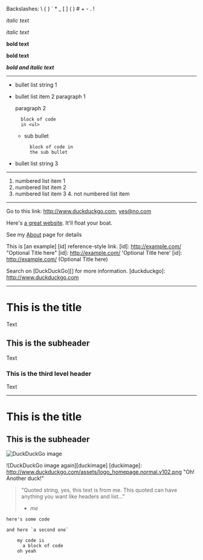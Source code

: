 Backslashes: \\ \{ \} \` \* \_ \[ \] \( \) \# \+ \- \. \!

*italic text*

_italic text_

**bold text**

__bold text__

***bold and italic text***

*****

* bullet list string 1
- bullet list item 2 paragraph 1

  paragraph 2

        block of code
        in <ul>

    - sub bullet

            block of code in
            the sub bullet

+ bullet list string 3

------------------------------

1. numbered list item 1
2. numbered list item 2
3. numbered list item 3
4\. not numbered list item

***

Go to this link: <http://www.duckduckgo.com>, <yes@no.com>

Here's [a great website](https://www.simpleeditions.com). It'll float your boat.

See my [About](/about/) page for details

This is [an example] [id] reference-style link.
[id]: http://example.com/
    "Optional Title here"
[id]: <http://example.com/> 'Optional Title here'
[id]: http://example.com/ (Optional Title here)

Search on [DuckDuckGo][] for more information.
[duckduckgo]: http://www.duckduckgo.com

- - -

# This is the title
Text

## This is the subheader
Text

### This is the third level header
Text

* * *

This is the title
=================

This is the subheader
---------------------

![DuckDuckGo image](http://www.duckduckgo.com/assets/logo_homepage.normal.v102.png "Oh! A duck!")

![DuckDuckGo image again][duckimage]
[duckimage]: http://www.duckduckgo.com/assets/logo_homepage.normal.v102.png "Oh! Another duck!"

> "Quoted string, yes,
> this text is from me. This quoted can have
> anything you want like headers and list..."
> - *me*

`here's some code`

``and here `a second one` ``

        my code is
          a block of code
        oh yeah
